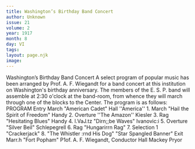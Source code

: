 ```yaml
---
title: Washington’s Birthday Band Concert
author: Unknown
issue: 21
volume: 2
year: 1917
month: 8
day: VI
tags:
layout: page.njk
image:
---
```

Washington’s Birthday Band Concert   A select program of popular music has been arranged by Prof. A. F. Wiegandt for a band concert at this institution on Washington's birthday anniversary. The members of the E. S. P. band will assemble at 2:30 o'clock at the band-room, from whence they will march through one of the blocks to the Center. The program is as follows:   PROGRAM   Entry March "American Cadet" Hall ''America''   1. March "Hail the Spirit of Freedom" Handy   2. Overture ''The Amazon'' Kiesler   3. Rag "Hesitating Blues" Handy   4. l.VaJ.tz "Dirn;;be Waves" Ivanovic:i   5. Overture "Silver Beil" Schlepegrell   6. Rag "Hungarirrn Rag"   7. Selection 1 "Crackerjack"   8. "The Whistler :rnd His Dog" "Star Spangled Banner"   Exit Marr.h "Fort Popham"   P1of. A. F. Wiegandt, Conductor   Hall   Mackey Pryor   


